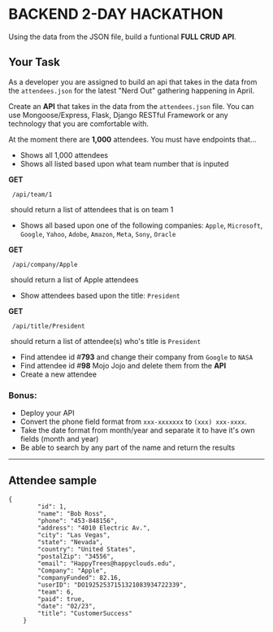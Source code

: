 # BACKEND 2-DAY HACKATHON	

Using the data from the JSON file, build a funtional **FULL CRUD** **API**.

## Your Task

As a developer you are assigned to build an api that takes in the data from the `attendees.json` for the latest "Nerd Out" gathering happening in April. 

Create an **API** that takes in the data from the `attendees.json` file. You can use Mongoose/Express, Flask,  Django RESTful Framework or any technology that you are comfortable with. 

At the moment there are **1,000** attendees. You must have endpoints that...

- Shows all 1,000 attendees
- Shows all listed based upon what team number that is inputed

**GET**

```
 /api/team/1
```

​	should return a list of attendees that is on team 1


- Shows all based upon one of the following companies: `Apple`, `Microsoft`, `Google`, `Yahoo`, `Adobe`, `Amazon`, `Meta`, `Sony`, `Oracle`

**GET**

```
 /api/company/Apple
```

​	should return a list of Apple attendees

- Show attendees based upon the title: `President`

**GET**

```
 /api/title/President
```

​	should return a list of attendee(s) who's title is `President`

- Find attendee id #**793** and change their company from `Google` to `NASA`
- Find attendee id #**98** Mojo Jojo and delete them from the **API**
- Create a new attendee



###  Bonus:

 - Deploy your API
 - Convert the phone field format from `xxx-xxxxxxx` to `(xxx) xxx-xxxx`.
 - Take the date format from month/year and separate it to have it's own fields (month and year)
 - Be able to search by any part of the name and return the results 

------


## Attendee sample

```
{
		"id": 1,
		"name": "Bob Ross",
		"phone": "453-848156",
		"address": "4010 Electric Av.",
		"city": "Las Vegas",
		"state": "Nevada",
		"country": "United States",
		"postalZip": "34556",
		"email": "HappyTrees@happyclouds.edu",
		"Company": "Apple",
		"companyFunded": 82.16,
		"userID": "DO19252537151321083934722339",
		"team": 6,
		"paid": true,
		"date": "02/23",
		"title": "CustomerSuccess"
	}
```



